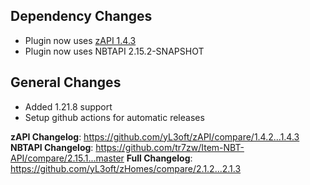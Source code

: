 ## Dependency Changes
- Plugin now uses [zAPI 1.4.3](https://github.com/yL3oft/zAPI/releases/tag/1.4.3)
- Plugin now uses NBTAPI 2.15.2-SNAPSHOT

## General Changes
- Added 1.21.8 support
- Setup github actions for automatic releases

**zAPI Changelog**: https://github.com/yL3oft/zAPI/compare/1.4.2...1.4.3
**NBTAPI Changelog**: https://github.com/tr7zw/Item-NBT-API/compare/2.15.1...master
**Full Changelog**: https://github.com/yL3oft/zHomes/compare/2.1.2...2.1.3
